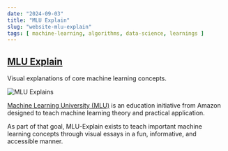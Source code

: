 ```yaml
---
date: "2024-09-03"
title: "MLU Explain"
slug: "website-mlu-explain"
tags: [ machine-learning, algorithms, data-science, learnings ]
---
```




## [MLU Explain][1]

Visual explanations of core machine learning concepts.

![MLU Explains][2]

[Machine Learning University (MLU)][3] is an education initiative from Amazon designed to teach machine learning theory and practical application.

As part of that goal, MLU-Explain exists to teach important machine learning concepts through visual essays in a fun, informative, and accessible manner.



   [1]: https://mlu-explain.github.io/
   [2]: https://mlu-explain.github.io/assets/mlu-drawing-transparent.png
   [3]: https://aws.amazon.com/machine-learning/mlu/
